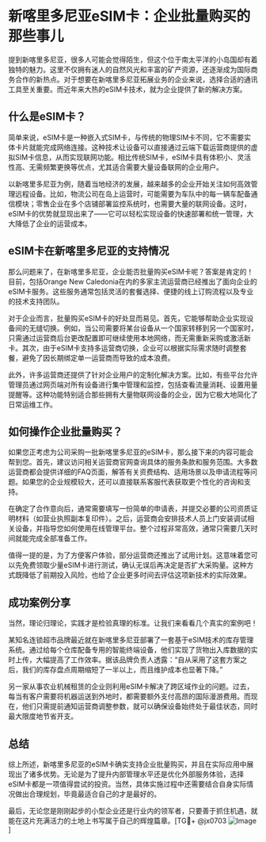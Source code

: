 # 新喀里多尼亚eSIM卡：企业批量购买的那些事儿

提到新喀里多尼亚，很多人可能会觉得陌生，但这个位于南太平洋的小岛国却有着独特的魅力。这里不仅拥有迷人的自然风光和丰富的矿产资源，还逐渐成为国际商务合作的新热点。对于想要在新喀里多尼亚拓展业务的企业来说，选择合适的通讯工具至关重要。而近年来大热的eSIM卡技术，就为企业提供了新的解决方案。

## 什么是eSIM卡？

简单来说，eSIM卡是一种嵌入式SIM卡，与传统的物理SIM卡不同，它不需要实体卡片就能完成网络连接。这种技术让设备可以直接通过云端下载运营商提供的虚拟SIM卡信息，从而实现联网功能。相比传统SIM卡，eSIM卡具有体积小、灵活性高、无需频繁更换等优点，尤其适合需要大量设备联网的企业用户。

以新喀里多尼亚为例，随着当地经济的发展，越来越多的企业开始关注如何高效管理远程设备。比如，物流公司在岛上运营时，可能需要为车队中的每一辆车配备通信模块；零售企业在多个店铺部署监控系统时，也需要大量的联网设备。这时，eSIM卡的优势就显现出来了——它可以轻松实现设备的快速部署和统一管理，大大降低了企业的运营成本。

## eSIM卡在新喀里多尼亚的支持情况

那么问题来了，在新喀里多尼亚，企业能否批量购买eSIM卡呢？答案是肯定的！目前，包括Orange New Caledonia在内的多家主流运营商已经推出了面向企业的eSIM卡服务。这些服务通常包括灵活的套餐选择、便捷的线上订购流程以及专业的技术支持团队。

对于企业而言，批量购买eSIM卡的好处显而易见。首先，它能够帮助企业实现设备间的无缝切换。例如，当公司需要将某台设备从一个国家转移到另一个国家时，只需通过运营商后台更改配置即可继续使用本地网络，而无需重新采购或激活新卡。其次，由于eSIM卡支持多运营商切换，企业可以根据实际需求随时调整套餐，避免了因长期绑定单一运营商而导致的成本浪费。

此外，许多运营商还提供了针对企业用户的定制化解决方案。比如，有些平台允许管理员通过网页端对所有设备进行集中管理和监控，包括查看流量消耗、设置用量提醒等。这种功能特别适合那些拥有大量物联网设备的企业，因为它极大地简化了日常运维工作。

## 如何操作企业批量购买？

如果您正考虑为公司采购一批新喀里多尼亚的eSIM卡，那么接下来的内容可能会帮到您。首先，建议访问相关运营商官网查询具体的服务条款和服务范围。大多数运营商都会提供详细的FAQ页面，解答有关资费结构、适用场景以及申请流程等问题。如果您的企业规模较大，还可以直接联系客服代表获取更个性化的咨询和支持。

在确定了合作意向后，通常需要填写一份简单的申请表，并提交必要的公司资质证明材料（如营业执照副本复印件）。之后，运营商会安排技术人员上门安装调试相关设备，并指导您如何使用在线管理平台。整个过程非常高效，通常只需要几天时间就能完成全部准备工作。

值得一提的是，为了方便客户体验，部分运营商还推出了试用计划。这意味着您可以先免费领取少量eSIM卡进行测试，确认无误后再决定是否扩大采购量。这种方式既降低了前期投入风险，也给了企业更多时间去评估这项新技术的实际效果。

## 成功案例分享

当然，理论归理论，实践才是检验真理的标准。让我们来看看几个真实的案例吧！

某知名连锁超市品牌最近就在新喀里多尼亚部署了一套基于eSIM技术的库存管理系统。通过给每个仓库配备专用的智能终端设备，他们实现了货物出入库数据的实时上传，大幅提高了工作效率。据该品牌负责人透露：“自从采用了这套方案之后，我们的库存盘点周期缩短了一半以上，而且维护成本也显著下降。”

另一家从事农业机械租赁的企业则利用eSIM卡解决了跨区域作业的问题。过去，每当有客户需要将机器运送到外地时，都需要额外支付高昂的国际漫游费用。而现在，他们只需提前通知运营商调整参数，就可以确保设备始终处于最佳状态，同时最大限度地节省开支。

## 总结

综上所述，新喀里多尼亚的eSIM卡确实支持企业批量购买，并且在实际应用中展现出了诸多优势。无论是为了提升内部管理水平还是优化外部服务体验，选择eSIM卡都是一项值得尝试的投资。当然，具体实施过程中还需要结合自身实际情况做出合理规划，毕竟最适合自己的才是最好的。

最后，无论您是刚刚起步的小型企业还是行业内的领军者，只要善于抓住机遇，就能在这片充满活力的土地上书写属于自己的辉煌篇章。[TG💪+ @jx0703 ![Image](https://github.com/user-attachments/assets/dbca1d08-cadb-493c-b0ec-ad6f7a83f270)]